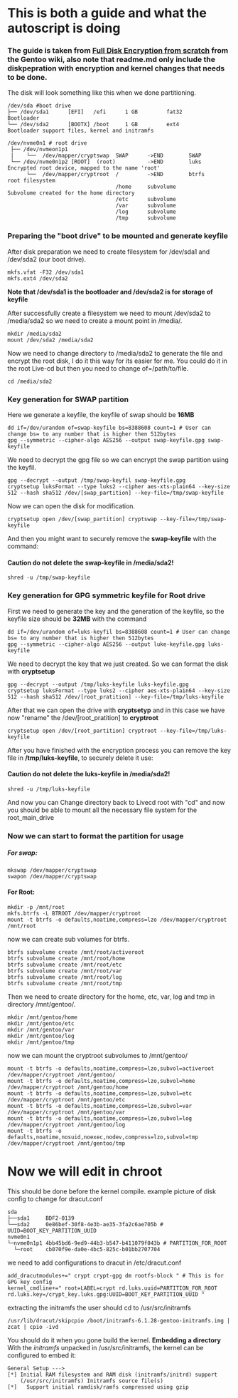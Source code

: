 # This is both a guide and what the autoscript is doing
### The guide is taken from [Full Disk Encryption from scratch](https://wiki.gentoo.org/wiki/Full_Disk_Encryption_From_Scratch) from the Gentoo wiki, also note that readme.md only include the diskpepration with encryption and kernel changes that needs to be done.

The disk will look something like this when we done partitioning.
```
/dev/sda #boot drive
├── /dev/sda1      [EFI]   /efi      1 GB         fat32       Bootloader
└── /dev/sda2      [BOOTX] /boot     1 GB         ext4        Bootloader support files, kernel and initramfs

/dev/nvme0n1 # root drive
 ├── /dev/nvmeon1p1
 |    └──  /dev/mapper/cryptswap  SWAP      ->END        SWAP
 └── /dev/nvme0n1p2 [ROOT]  (root)          ->END        luks        Encrypted root device, mapped to the name 'root'
      └──  /dev/mapper/cryptroot  /         ->END        btrfs       root filesystem
                                  /home     subvolume                Subvolume created for the home directory
                                  /etc      subvolume
                                  /var      subvolume
                                  /log      subvolume
                                  /tmp      subvolume
```
### Preparing the "boot drive" to be mounted and generate keyfile
After disk preparation we need to create filesystem for /dev/sda1 and /dev/sda2 (our boot drive).
```
mkfs.vfat -F32 /dev/sda1
mkfs.ext4 /dev/sda2
```
**Note that /dev/sda1 is the bootloader and /dev/sda2 is for storage of keyfile**

After successfully create a filesystem we need to mount /dev/sda2 to /media/sda2 so we need to create a mount point in /media/.
```
mkdir /media/sda2
mount /dev/sda2 /media/sda2
```

Now we need to change directory to /media/sda2 to generate the file and encrypt the root disk, I do it this way for its easier for me. You could do it in the root Live-cd but then you need to change of=/path/to/file.
```
cd /media/sda2
```

### Key generation for SWAP partition
Here we generate a keyfile, the keyfile of swap should be **16MB**
```
dd if=/dev/urandom of=swap-keyfile bs=8388608 count=1 # User can change bs= to any number that is higher then 512bytes
gpg --symmetric --cipher-algo AES256 --output swap-keyfile.gpg swap-keyfile
```

We need to decrypt the gpg file so we can encrypt the swap partition using the keyfil.
```
gpg --decrypt --output /tmp/swap-keyfil swap-keyfile.gpg
cryptsetup luksFormat --type luks2 --cipher aes-xts-plain64 --key-size 512 --hash sha512 /dev/[swap_partition] --key-file=/tmp/swap-keyfile 
```

Now we can open the disk for modification.
```
cryptsetup open /dev/[swap_partition] cryptswap --key-file=/tmp/swap-keyfile
```
And then you might want to securely remove the **swap-keyfile** with the command:
#### Caution do not delete the swap-keyfile in /media/sda2!
```
shred -u /tmp/swap-keyfile
```

### Key generation for GPG symmetric keyfile for Root drive
First we need to generate the key and the generation of the keyfile, so the keyfile size should be **32MB** with the command
```
dd if=/dev/urandom of=luks-keyfil bs=8388608 count=1 # User can change bs= to any number that is higher then 512bytes
gpg --symmetric --cipher-algo AES256 --output luke-keyfile.gpg luks-keyfile
```

We need to decrypt the key that we just created. So we can format the disk with **cryptsetup**
```
gpg --decrypt --output /tmp/luks-keyfile luks-keyfile.gpg
cryptsetup luksFormat --type luks2 --cipher aes-xts-plain64 --key-size 512 --hash sha512 /dev/[root_pratition] --key-file=/tmp/luks-keyfile
```

After that we can open the drive with **cryptsetyp** and in this case we have now "rename" the /dev/[root_pratition] to **cryptroot**
```
cryptsetup open /dev/[root_partition] cryptroot --key-file=/tmp/luks-keyfile
```

After you have finished with the encryption process you can remove the key file in **/tmp/luks-keyfile**, to securely delete it use:
#### Caution do not delete the luks-keyfile in /media/sda2!
```
shred -u /tmp/luks-keyfile
```

And now you can Change directory back to Livecd root with "cd" and now you should be able to mount all the necessary file system for the root_main_drive

### Now we can start to format the partition for usage

##### For swap:
```
mkswap /dev/mapper/cryptswap
swapon /dev/mapper/cryptswap
```
#### For Root:
```
mkdir -p /mnt/root
mkfs.btrfs -L BTROOT /dev/mapper/cryptroot
mount -t btrfs -o defaults,noatime,compress=lzo /dev/mapper/cryptroot /mnt/root
```
now we can create sub volumes for btrfs.
```
btrfs subvolume create /mnt/root/activeroot
btrfs subvolume create /mnt/root/home
btrfs subvolume create /mnt/root/etc
btrfs subvolume create /mnt/root/var
btrfs subvolume create /mnt/root/log
btrfs subvolume create /mnt/root/tmp
```
Then we need to create directory for the home, etc, var, log and tmp in directory /mnt/gentoo/.
```
mkdir /mnt/gentoo/home
mkdir /mnt/gentoo/etc
mkdir /mnt/gentoo/var
mkdir /mnt/gentoo/log
mkdir /mnt/gentoo/tmp
```
now we can mount the cryptroot subvolumes to /mnt/gentoo/
```
mount -t btrfs -o defaults,noatime,compress=lzo,subvol=activeroot /dev/mapper/cryptroot /mnt/gentoo/
mount -t btrfs -o defaults,noatime,compress=lzo,subvol=home /dev/mapper/cryptroot /mnt/gentoo/home
mount -t btrfs -o defaults,noatime,compress=lzo,subvol=etc /dev/mapper/cryptroot /mnt/gentoo/etc
mount -t btrfs -o defaults,noatime,compress=lzo,subvol=var /dev/mapper/cryptroot /mnt/gentoo/var
mount -t btrfs -o defaults,noatime,compress=lzo,subvol=log /dev/mapper/cryptroot /mnt/gentoo/log
mount -t btrfs -o defaults,noatime,nosuid,noexec,nodev,compress=lzo,subvol=tmp /dev/mapper/cryptroot /mnt/gentoo/tmp
```

# Now we will edit in chroot
This should be done before the kernel compile.
example picture of disk config to change for dracut.conf
```
sda
├──sda1     BDF2-0139
└──sda2     0e86bef-30f8-4e3b-ae35-3fa2c6ae705b # UUID=BOOT_KEY_PARTITION_UUID
nvme0n1
└─nvme0n1p1 4bb45bd6-9ed9-44b3-b547-b411079f043b # PARTITION_FOR_ROOT 
  └─root    cb070f9e-da0e-4bc5-825c-b01bb2707704
```
we need to add configurations to dracut in /etc/dracut.conf
```
add_dracutmodules+=" crypt crypt-gpg dm rootfs-block " # This is for GPG key config
kernel_cmdline+=" root=LABEL=crypt rd.luks.uuid=PARTITION_FOR_ROOT rd.luks.key=/crypt_key.luks.gpg:UUID=BOOT_KEY_PARTITION_UUID "
```

extracting the initramfs the user should cd to /usr/src/initramfs
```
/usr/lib/dracut/skipcpio /boot/initramfs-6.1.28-gentoo-initramfs.img | zcat | cpio -ivd
```

You should do it when you gone build the kernel.
**Embedding a directory**
With the _initramfs_ unpacked in /usr/src/initramfs, the kernel can be configured to embed it:
```
General Setup --->
[*] Initial RAM filesystem and RAM disk (initramfs/initrd) support
    (/usr/src/initramfs) Initramfs source file(s)
[*]   Support initial ramdisk/ramfs compressed using gzip
```
